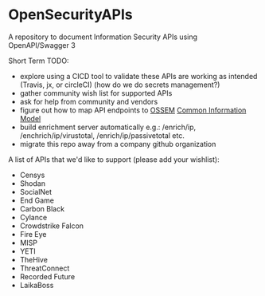 # OpenSecurityAPIs
A repository to document Information Security APIs using OpenAPI/Swagger 3

Short Term TODO:
* explore using a CICD tool to validate these APIs are working as intended (Travis, jx, or circleCI) (how do we do secrets management?)
* gather community wish list for supported APIs
* ask for help from community and vendors
* figure out how to map API endpoints to [OSSEM](https://github.com/Cyb3rWard0g/OSSEM) [Common Information Model](https://github.com/Cyb3rWard0g/OSSEM/tree/master/common_information_model)
* build enrichment server automatically e.g.: /enrich/ip, /enchrich/ip/virustotal, /enrich/ip/passivetotal etc.
* migrate this repo away from a company github organization


A list of APIs that we'd like to support (please add your wishlist):
* Censys
* Shodan
* SocialNet
* End Game
* Carbon Black
* Cylance
* Crowdstrike Falcon
* Fire Eye
* MISP
* YETI
* TheHive
* ThreatConnect
* Recorded Future
* LaikaBoss

